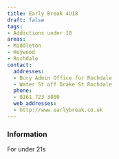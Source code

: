 ```yaml
---
title: Early Break 4U18
draft: false
tags:
- Addictions under 18
areas:
- Middleton
- Heywood
- Rochdale
contact:
  addresses:
  - Bury Admin Office for Rochdale
  - Water St off Drake St Rochdale
  phone:
  - 0161 723 3880
  web_addresses:
  - http://www.earlybreak.co.uk
---
```


### Information
For under 21s

